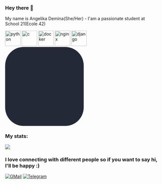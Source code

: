 ### Hey there 👋
My name is Angelika Demina(She/Her) - I'am a passionate student at School 21(Ecole 42)
<p align="left">
<img src="https://icongr.am/devicon/python-original.svg?size=128&color=currentColor" alt="python" width="50"/>
<img src="https://icongr.am/devicon/c-original.svg?size=128&color=currentColor" alt="c" width="50" height="50"/>
<img src="https://icongr.am/devicon/docker-original-wordmark.svg?size=128&color=currentColor" alt="docker" width="50" height="50" />
<img src="https://icongr.am/devicon/nginx-original.svg?size=128&color=currentColor" alt="nginx" width="50" height="50"/>
<img src="https://icongr.am/devicon/django-original.svg" alt="django" width="50" height="50"/>
<svg xmlns="http://www.w3.org/2000/svg" width="256" height="256" fill="none" viewBox="0 0 256 256"><rect width="256" height="256" fill="#242938" rx="60"/>
</p>
 
### My stats:
 ![](http://github-profile-summary-cards.vercel.app/api/cards/profile-details?username=AngelikaDe&theme=github)
 
### I love connecting with different people so if you want to say hi, I'll be happy :)
 [![GMail](https://img.shields.io/badge/Gmail-D14836?style=for-the-badge&logo=gmail&logoColor=white)](mailto:angelikademina@yandex.ru)
 [![Telegram](https://img.shields.io/badge/Telegram-2CA5E0?style=for-the-badge&logo=telegram&logoColor=white)](https://t.me/alcestisAn)
